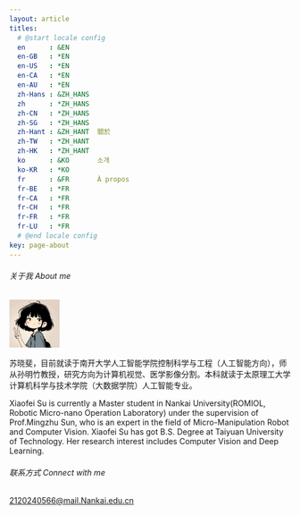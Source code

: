 ```yaml
---
layout: article
titles:
  # @start locale config
  en      : &EN   
  en-GB   : *EN
  en-US   : *EN
  en-CA   : *EN
  en-AU   : *EN
  zh-Hans : &ZH_HANS  
  zh      : *ZH_HANS
  zh-CN   : *ZH_HANS
  zh-SG   : *ZH_HANS
  zh-Hant : &ZH_HANT  關於
  zh-TW   : *ZH_HANT
  zh-HK   : *ZH_HANT
  ko      : &KO       소개
  ko-KR   : *KO
  fr      : &FR       À propos
  fr-BE   : *FR
  fr-CA   : *FR
  fr-CH   : *FR
  fr-FR   : *FR
  fr-LU   : *FR
  # @end locale config
key: page-about
---
```

###### 关于我 About me

<img src="/assets/images/me.jpg" alt="Image" class="circle border shadow" style="width:90px; height:auto;">


苏晓斐，目前就读于南开大学人工智能学院控制科学与工程（人工智能方向），师从孙明竹教授，研究方向为计算机视觉、医学影像分割。本科就读于太原理工大学计算机科学与技术学院（大数据学院）人工智能专业。

Xiaofei Su is currently a Master student in Nankai University(ROMIOL, Robotic Micro-nano Operation Laboratory) under the supervision of Prof.Mingzhu Sun, who is an expert in the field of Micro-Manipulation Robot and Computer Vision. Xiaofei Su has got B.S. Degree at Taiyuan University of Technology. Her research interest includes Computer Vision and Deep Learning.

###### 联系方式 Connect with me

2120240566@mail.Nankai.edu.cn
